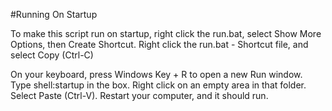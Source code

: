 #Running On Startup

To make this script run on startup, right click the run.bat, select Show More Options, then Create Shortcut. Right click the run.bat - Shortcut file, and select Copy (Ctrl-C)

On your keyboard, press Windows Key + R to open a new Run window. Type shell:startup in the box. Right click on an empty area in that folder. Select Paste (Ctrl-V). Restart your computer, and it should run.
